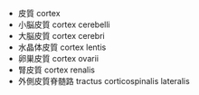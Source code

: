 - 皮質 cortex
- 小脳皮質 cortex cerebelli
- 大脳皮質 cortex cerebri
- 水晶体皮質 cortex lentis
- 卵巣皮質 cortex ovarii
- 腎皮質 cortex renalis
- 外側皮質脊髄路 tractus corticospinalis lateralis
